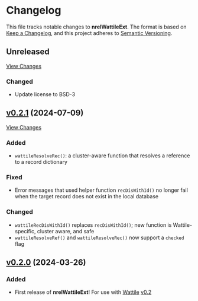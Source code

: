 # Changelog

This file tracks notable changes to **nrelWattileExt**. The format is based on
[Keep a Changelog], and this project adheres to [Semantic Versioning].

[Keep a Changelog]: https://keepachangelog.com/ "Keep a Changelog"
[Semantic Versioning]: https://semver.org/ "Semantic Versioning"

## Unreleased

[View Changes](https://github.com/NREL/nrelWattileExt/compare/main...develop)

### Changed

- Update license to BSD-3

## [v0.2.1] (2024-07-09)

[v0.2.1]: https://github.com/NREL/nrelWattileExt/releases/tag/v0.2.1

[View Changes](https://github.com/NREL/nrelUtilityExt/compare/v0.2.0...v0.2.1)

### Added

- `wattileResolveRec()`: a cluster-aware function that resolves a reference to a
  record dictionary

### Fixed

- Error messages that used helper function `recDisWithId()` no longer fail when
  the target record does not exist in the local database

### Changed

- `wattileRecDisWithId()` replaces `recDisWithId()`; new function is
  Wattile-specific, cluster aware, and safe
- `wattileResolveRef()` and `wattileResolveRec()` now support a `checked` flag

## [v0.2.0] (2024-03-26)

[v0.2.0]: https://github.com/NREL/nrelWattileExt/releases/tag/v0.2.0

### Added

- First release of **nrelWattileExt**! For use with [Wattile]
  [v0.2](https://github.com/NREL/Wattile/releases/tag/0.2.0)

[Wattile]: https://github.com/NREL/wattile/ "Wattile"